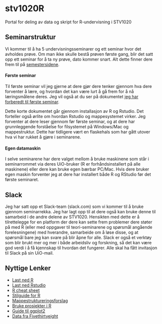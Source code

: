 # **stv1020R**
Portal for deling av data og skript for R-undervisning i STV1020

## **Seminarstruktur**
Vi kommer til å ha 5 undervisningsseminarer og ett seminar hvor det avholdes prøve. Om man ikke skulle bestå prøven første gang, blir det satt opp ett seminar for å ta ny prøve, dato kommer snart. Alt dette finner dere frem til på [semestersidene](http://www.uio.no/studier/emner/sv/statsvitenskap/STV1020/v18/).

#### **Første seminar**
Til første seminar vil jeg gjerne at dere gjør dere tenker gjennom hva dere forventer å lære, og hvordan det kan være lurt å gå frem for å nå læringsmålene deres. Jeg vil også at du ser på dokumentet [jeg har forberedt til første seminar](https://github.com/langoergen/stv1020R/blob/master/for_seminaret/for_seminar1.md).

Dette korte dokumentet går gjennom installasjon av R og Rstudio. Det forteller også ørlite om hvordan Rstudio og mappesystemet virker. Jeg forventer at dere leser gjennom før første seminar, og  at dere har grunnleggende forståelse for filsystemet på Windows/Mac og mappestruktur. Dette har tidligere vært en flaskehals som har gått utover hva vi har rukket å gjøre i seminarene. 

#### **Egen datamaskin**
I selve seminarene har dere valget mellom å bruke maskinene som står i seminarrommet via deres UiO-bruker (R er forhåndsinstallert på alle maskinene) eller dere kan bruke egen bærbar PC/Mac. Hvis dere bruker egen maskin forventer jeg at dere har installert både R og RStudio før det første seminaret. 

## **Slack**
Jeg har satt opp et Slack-team (slack.com) som vi kommer til å bruke gjennom seminarrekka. Jeg har lagt opp til at dere også kan bruke denne til samarbeid i de andre delene av STV1020. Hensikten med dette er å tilrettelegge for en platform der dere kan sette frem problemer dere støter på med R (eller med oppgaver til teori-seminarene og spørsmål angående forelesningene) med hverandre, samarbeide om å løse disse, og at spørsmål bare jeg kan svare på blir åpne for alle. Slack er også et verktøy som blir brukt mer og mer i både arbeidsliv og forskning, så det kan være god verdi i å få kjennskap til hvordan det fungerer. Alle skal ha fått invitasjon til Slack på sin UiO-mail.

## **Nyttige Lenker**
- [Last ned R](http://cran.uib.no/)
- [Last ned Rstudio](https://www.rstudio.com/products/rstudio/download/#download)
- [R cheat sheet](https://s3.amazonaws.com/quandl-static-content/Documents/Quandl+-+R+Cheat+Sheet.pdf)
- [Stilguide for R](https://google.github.io/styleguide/Rguide.xml)
- [Mappestruktureringsforslag](https://nicercode.github.io/blog/2013-04-05-projects/)
- [Bruke prosjekter i R](https://support.rstudio.com/hc/en-us/articles/200526207-Using-Projects)
- [Guide til ggplot2](http://docs.ggplot2.org/current/)
- [Data fra Fivethirtyeight](https://github.com/fivethirtyeight/data)
